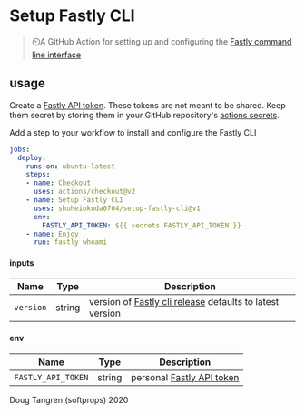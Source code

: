 # Setup Fastly CLI

> ⏲️A GitHub Action for setting up and configuring the [Fastly command line interface](https://github.com/fastly/cli)

## usage

Create a [Fastly API token](https://manage.fastly.com/account/personal/tokens). These tokens are not meant to be shared. Keep them secret by storing them in your GitHub repository's [actions secrets](https://help.github.com/en/actions/configuring-and-managing-workflows/creating-and-storing-encrypted-secrets).

Add a step to your workflow to install and configure the Fastly CLI

```yml
jobs:
  deploy:
    runs-on: ubuntu-latest
    steps:
    - name: Checkout
      uses: actions/checkout@v2
    - name: Setup Fastly CLI
      uses: shuheiokuda0704/setup-fastly-cli@v1
      env:
        FASTLY_API_TOKEN: ${{ secrets.FASTLY_API_TOKEN }}
    - name: Enjoy
      run: fastly whoami
```

#### inputs

| Name        | Type    | Description                                                     |
|-------------|---------|-----------------------------------------------------------------|
| `version`      | string  | version of [Fastly cli release](https://github.com/fastly/cli/releases) defaults to latest version                |


#### env

| Name        | Type    | Description                                                     |
|-------------|---------|-----------------------------------------------------------------|
| `FASTLY_API_TOKEN`   | string  | personal [Fastly API token](https://manage.fastly.com/account/personal/tokens)                          |


Doug Tangren (softprops) 2020
